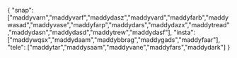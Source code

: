 {
  "snap":  ["maddyvarn","maddyvarf","maddydasz","maddyvard","maddyfarb","maddywasad","maddyvase","maddyfarp","maddydars","maddydazx","maddytread","maddydasn","maddydasd","maddytrew","maddydasf"],
  "insta": ["maddywqsx","maddydaam","maddybbrag","maddygads","maddyfaar"],
  "tele":  ["maddytar","maddysaam","maddyvane","maddyfars","maddydark"]
}
